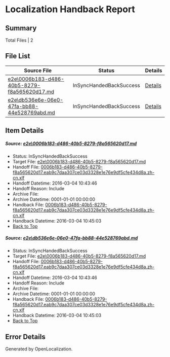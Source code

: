 # <a name='report-top'></a> Localization Handback Report

## Summary
 Total Files | 2

## File List
 Source File | Status | Details 
 ----------- | ------ | ------- 
 [e2e\0006b183-d486-40b5-8279-f8a565620d17.md](https://github.com/OpenLocalizationTest/oltest/blob/ee138f5a190b0853434bb273be986ad2bbbe8c37/e2e/0006b183-d486-40b5-8279-f8a565620d17.md) | InSyncHandedBackSuccess | [Details](#826b1649034a5c58c0807475691f3618582536ed1)
 [e2e\db536e6e-06e0-47fa-bb88-44e528769abd.md](https://github.com/OpenLocalizationTest/oltest/blob/ee138f5a190b0853434bb273be986ad2bbbe8c37/e2e/db536e6e-06e0-47fa-bb88-44e528769abd.md) | InSyncHandedBackSuccess | [Details](#826b1649034a5c58c0807475691f3618582536ed3)

## Item Details
##### <a name='826b1649034a5c58c0807475691f3618582536ed1'></a> Source: [e2e\0006b183-d486-40b5-8279-f8a565620d17.md](https://github.com/OpenLocalizationTest/oltest/blob/ee138f5a190b0853434bb273be986ad2bbbe8c37/e2e/0006b183-d486-40b5-8279-f8a565620d17.md)
* Status: InSyncHandedBackSuccess
* Target File: [e2e\0006b183-d486-40b5-8279-f8a565620d17.md](https://github.com/OpenLocalizationTestOrg/oltest.zh-cn/blob/34e041de3205d5c1f775c629e31334af676564c8/e2e/0006b183-d486-40b5-8279-f8a565620d17.md)
* Handoff File: [0006b183-d486-40b5-8279-f8a565620d17.eab9c7daa307ce03d3328e1e76e9df5cfe434d8a.zh-cn.xlf](https://github.com/OpenLocalizationTestOrg/olhandoff/blob/016962843e9d6b3a3ab59ec4fe508a063b46625b/ol-handoff/OpenLocalizationTestOrg/oltest.zh-cn/qimu/ht/0006b183-d486-40b5-8279-f8a565620d17.eab9c7daa307ce03d3328e1e76e9df5cfe434d8a.zh-cn.xlf)
* Handoff Datetime: 2016-03-04 10:43:46
* Handoff Reason: Include
* Archive File: 
* Archive Datetime: 0001-01-01 00:00:00
* Handback File: [0006b183-d486-40b5-8279-f8a565620d17.eab9c7daa307ce03d3328e1e76e9df5cfe434d8a.zh-cn.xlf](https://github.com/OpenLocalizationTestOrg/olhandback/blob/a2f0aafee15a6089a553fc79138b3bfa6160fc12/ol-handback/OpenLocalizationTestOrg/oltest.zh-cn/qimu/ht/0006b183-d486-40b5-8279-f8a565620d17.eab9c7daa307ce03d3328e1e76e9df5cfe434d8a.zh-cn.xlf)
* Handback Datetime: 2016-03-04 10:45:03
* [Back to Top](#report-top)

##### <a name='826b1649034a5c58c0807475691f3618582536ed3'></a> Source: [e2e\db536e6e-06e0-47fa-bb88-44e528769abd.md](https://github.com/OpenLocalizationTest/oltest/blob/ee138f5a190b0853434bb273be986ad2bbbe8c37/e2e/db536e6e-06e0-47fa-bb88-44e528769abd.md)
* Status: InSyncHandedBackSuccess
* Target File: [e2e\0006b183-d486-40b5-8279-f8a565620d17.md](https://github.com/OpenLocalizationTestOrg/oltest.zh-cn/blob/34e041de3205d5c1f775c629e31334af676564c8/e2e/0006b183-d486-40b5-8279-f8a565620d17.md)
* Handoff File: [0006b183-d486-40b5-8279-f8a565620d17.eab9c7daa307ce03d3328e1e76e9df5cfe434d8a.zh-cn.xlf](https://github.com/OpenLocalizationTestOrg/olhandoff/blob/016962843e9d6b3a3ab59ec4fe508a063b46625b/ol-handoff/OpenLocalizationTestOrg/oltest.zh-cn/qimu/ht/0006b183-d486-40b5-8279-f8a565620d17.eab9c7daa307ce03d3328e1e76e9df5cfe434d8a.zh-cn.xlf)
* Handoff Datetime: 2016-03-04 10:43:46
* Handoff Reason: Include
* Archive File: 
* Archive Datetime: 0001-01-01 00:00:00
* Handback File: [0006b183-d486-40b5-8279-f8a565620d17.eab9c7daa307ce03d3328e1e76e9df5cfe434d8a.zh-cn.xlf](https://github.com/OpenLocalizationTestOrg/olhandback/blob/a2f0aafee15a6089a553fc79138b3bfa6160fc12/ol-handback/OpenLocalizationTestOrg/oltest.zh-cn/qimu/ht/0006b183-d486-40b5-8279-f8a565620d17.eab9c7daa307ce03d3328e1e76e9df5cfe434d8a.zh-cn.xlf)
* Handback Datetime: 2016-03-04 10:45:03
* [Back to Top](#report-top)


## Error Details

Generated by OpenLocalization.
